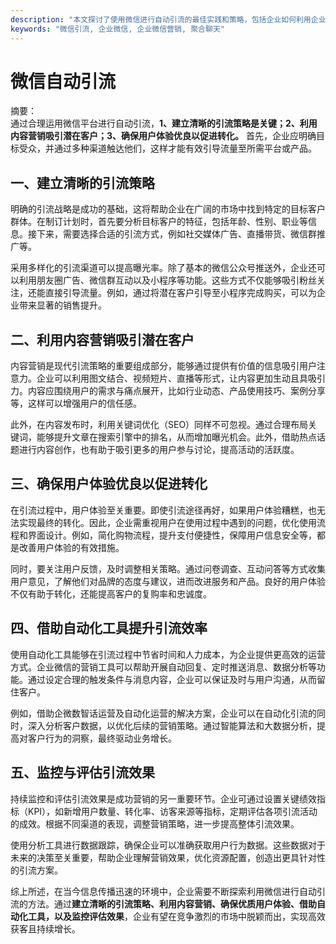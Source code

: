 ```yaml
---
description: "本文探讨了使用微信进行自动引流的最佳实践和策略，包括企业如何利用企业微信实现高效获客。"
keywords: "微信引流, 企业微信, 企业微信营销, 聚合聊天"
---
```

# 微信自动引流

摘要：  
通过合理运用微信平台进行自动引流，**1、建立清晰的引流策略是关键；2、利用内容营销吸引潜在客户；3、确保用户体验优良以促进转化。** 首先，企业应明确目标受众，并通过多种渠道触达他们，这样才能有效引导流量至所需平台或产品。

## 一、建立清晰的引流策略

明确的引流战略是成功的基础，这将帮助企业在广阔的市场中找到特定的目标客户群体。在制订计划时，首先要分析目标客户的特征，包括年龄、性别、职业等信息。接下来，需要选择合适的引流方式，例如社交媒体广告、直播带货、微信群推广等。

采用多样化的引流渠道可以提高曝光率。除了基本的微信公众号推送外，企业还可以利用朋友圈广告、微信群互动以及小程序等功能。这些方式不仅能够吸引粉丝关注，还能直接引导流量。例如，通过将潜在客户引导至小程序完成购买，可以为企业带来显著的销售提升。

## 二、利用内容营销吸引潜在客户

内容营销是现代引流策略的重要组成部分，能够通过提供有价值的信息吸引用户注意力。企业可以利用图文结合、视频短片、直播等形式，让内容更加生动且具吸引力。内容应围绕用户的需求与痛点展开，比如行业动态、产品使用技巧、案例分享等，这样可以增强用户的信任感。

此外，在内容发布时，利用关键词优化（SEO）同样不可忽视。通过合理布局关键词，能够提升文章在搜索引擎中的排名，从而增加曝光机会。此外，借助热点话题进行内容创作，也有助于吸引更多的用户参与讨论，提高活动的活跃度。

## 三、确保用户体验优良以促进转化

在引流过程中，用户体验至关重要。即使引流途径再好，如果用户体验糟糕，也无法实现最终的转化。因此，企业需重视用户在使用过程中遇到的问题，优化使用流程和界面设计。例如，简化购物流程，提升支付便捷性，保障用户信息安全等，都是改善用户体验的有效措施。

同时，要关注用户反馈，及时调整相关策略。通过问卷调查、互动问答等方式收集用户意见，了解他们对品牌的态度与建议，进而改进服务和产品。良好的用户体验不仅有助于转化，还能提高客户的复购率和忠诚度。

## 四、借助自动化工具提升引流效率

使用自动化工具能够在引流过程中节省时间和人力成本，为企业提供更高效的运营方式。企业微信的营销工具可以帮助开展自动回复、定时推送消息、数据分析等功能。通过设定合理的触发条件与消息内容，企业可以保证及时与用户沟通，从而留住客户。

例如，借助企微数智话运营及自动化运营的解决方案，企业可以在自动化引流的同时，深入分析客户数据，以优化后续的营销策略。通过智能算法和大数据分析，提高对客户行为的洞察，最终驱动业务增长。

## 五、监控与评估引流效果

持续监控和评估引流效果是成功营销的另一重要环节。企业可通过设置关键绩效指标（KPI），如新增用户数量、转化率、访客来源等指标，定期评估各项引流活动的成效。根据不同渠道的表现，调整营销策略，进一步提高整体引流效果。

使用分析工具进行数据跟踪，确保企业可以准确获取用户行为数据。这些数据对于未来的决策至关重要，帮助企业理解营销效果，优化资源配置，创造出更具针对性的引流方案。

综上所述，在当今信息传播迅速的环境中，企业需要不断探索利用微信进行自动引流的方法。通过**建立清晰的引流策略、利用内容营销、确保优质用户体验、借助自动化工具，以及监控评估效果**，企业有望在竞争激烈的市场中脱颖而出，实现高效获客且持续增长。
